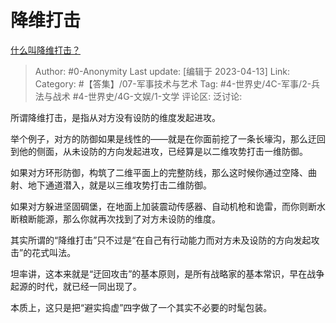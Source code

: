 # 降维打击
[什么叫降维打击？](https://www.zhihu.com/question/358755951/answer/2982017344)

> Author: #0-Anonymity
> Last update: [编辑于 2023-04-13]
> Link:
> Category: #【答集】/07-军事技术与艺术 
> Tag: #4-世界史/4C-军事/2-兵法与战术 #4-世界史/4G-文娱/1-文学
> 评论区:
> 泛讨论:

所谓降维打击，是指从对方没有设防的维度发起进攻。

举个例子，对方的防御如果是线性的——就是在你面前挖了一条长壕沟，那么迂回到他的侧面，从未设防的方向发起进攻，已经算是以二维攻势打击一维防御。

如果对方环形防御，构筑了二维平面上的完整防线，那么这时候你通过空降、曲射、地下通道潜入，就是以三维攻势打击二维防御。

如果对方躲进坚固碉堡，在地面上加装震动传感器、自动机枪和诡雷，而你则断水断粮断能源，那么你就再次找到了对方未设防的维度。

其实所谓的“降维打击”只不过是“在自己有行动能力而对方未及设防的方向发起攻击”的花式叫法。

坦率讲，这本来就是“迂回攻击”的基本原则，是所有战略家的基本常识，早在战争起源的时代，就已经一同出现了。

本质上，这只是把“避实捣虚”四字做了一个其实不必要的时髦包装。

